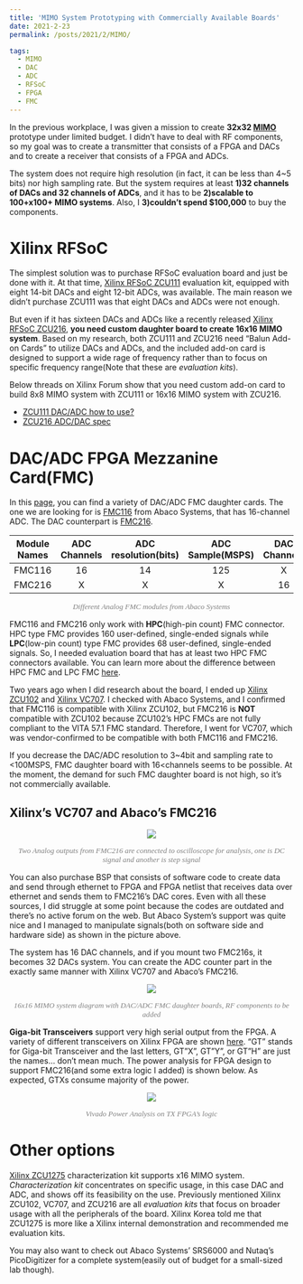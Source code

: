 ```yaml
---
title: 'MIMO System Prototyping with Commercially Available Boards'
date: 2021-2-23
permalink: /posts/2021/2/MIMO/

tags:
  - MIMO
  - DAC
  - ADC
  - RFSoC
  - FPGA
  - FMC
---
```


In the previous workplace, I was given a mission to create **32x32 [MIMO]( https://en.wikipedia.org/wiki/MIMO)** prototype under limited budget. 
I didn’t have to deal with RF components, so my goal was to create a transmitter that consists of a FPGA and DACs and to create a receiver that consists of a FPGA and ADCs.

The system does not require high resolution (in fact, it can be less than 4~5 bits) nor high sampling rate. But the system requires 
at least **1)32 channels of DACs and 32 channels of ADCs**, and it has to be **2)scalable to 100+x100+ MIMO systems**. 
Also, I **3)couldn’t spend $100,000** to buy the components.

Xilinx RFSoC
======
The simplest solution was to purchase RFSoC evaluation board and just be done with it. 
At that time, [Xilinx RFSoC ZCU111](https://www.xilinx.com/products/boards-and-kits/zcu111.html) evaluation kit, 
equipped with eight 14-bit DACs and eight 12-bit ADCs, was available. The main reason we didn’t purchase ZCU111 was that eight DACs and ADCs were not enough. 

But even if it has sixteen DACs and ADCs like a recently released [Xilinx RFSoC ZCU216](https://www.xilinx.com/products/boards-and-kits/zcu216.html), 
**you need custom daughter board to create 16x16 MIMO system**. Based on my research, both ZCU111 and ZCU216 need “Balun Add-on Cards” to utilize DACs and ADCs, 
and the included add-on card is designed to support a wide rage of frequency rather than to focus on specific frequency range(Note that these are _evaluation kits_).

Below threads on Xilinx Forum show that you need custom add-on card to build 8x8 MIMO system with ZCU111 or 16x16 MIMO system with ZCU216.
- [ZCU111 DAC/ADC how to use?](https://forums.xilinx.com/t5/Xilinx-Evaluation-Boards/ZCU111-DAC-ADC-how-to-use/m-p/960343)
- [ZCU216 ADC/DAC spec](https://forums.xilinx.com/t5/Versal-and-UltraScale/ZCU216-ADC-DAC-spec/m-p/1207140#M16220)

DAC/ADC FPGA Mezzanine Card(FMC)
======
In this [page]( https://www.xilinx.com/products/boards-and-kits/fmc-cards.html), you can find a variety of DAC/ADC FMC daughter cards. 
The one we are looking for is [FMC116]( https://www.abaco.com/products/fmc116-fpga-mezzanine-card) from Abaco Systems, that has 16-channel ADC. 
The DAC counterpart is [FMC216](https://www.abaco.com/products/fmc216-fpga-mezzanine-card).

| Module Names | ADC Channels | ADC resolution(bits) | ADC Sample(MSPS) | DAC Channels | DAC Resolution(bits) | DAC Sample(MSPS) |
| :---: | :---: | :---: | :---: | :---: | :---: | :---: |
| FMC116 | 16 | 14 | 125 | X | X | X |
| FMC216 | X | X | X | 16 | 16 | 312.5 |

<p style="font-family: times, serif; font-size:10pt; font-style:italic; text-align:center; color:grey">
    Different Analog FMC modules from Abaco Systems
</p>

FMC116 and FMC216 only work with **HPC**(high-pin count) FMC connector. HPC type FMC provides 160 user-defined, 
single-ended signals while **LPC**(low-pin count) type FMC provides 68 user-defined, single-ended signals. 
So, I needed evaluation board that has at least two HPC FMC connectors available. 
You can learn more about the difference between HPC FMC and LPC FMC [here]( https://fmchub.github.io/appendix/VITA57_FMC_HPC_LPC_SIGNALS_AND_PINOUT.html).

Two years ago when I did research about the board, 
I ended up [Xilinx ZCU102]( https://www.xilinx.com/products/boards-and-kits/ek-u1-zcu102-g.html) 
and [Xilinx VC707]( https://www.xilinx.com/products/boards-and-kits/ek-v7-vc707-g.html). 
I checked with Abaco Systems, and I confirmed that FMC116 is compatible with Xilinx ZCU102, 
but FMC216 is **NOT** compatible with ZCU102 because ZCU102’s HPC FMCs are not fully compliant to the VITA 57.1 FMC standard. 
Therefore, I went for VC707, which was vendor-confirmed to be compatible with both FMC116 and FMC216.

If you decrease the DAC/ADC resolution to 3~4bit and sampling rate to <100MSPS, FMC daughter board with 16<channels seems to be possible. 
At the moment, the demand for such FMC daughter board is not high, so it’s not commercially available.

Xilinx’s VC707 and Abaco’s FMC216
------
<p align="center"> <img src="https://dj-park.github.io/images/posts_img/VC7070_FMC216.jpg"> </p>
<p style="font-family: times, serif; font-size:10pt; font-style:italic; text-align:center; color:grey">
Two Analog outputs from FMC216 are connected to oscilloscope for analysis, one is DC signal and another is step signal
</p>

You can also purchase BSP that consists of software code to create data and send through ethernet to FPGA and FPGA netlist 
that receives data over ethernet and sends them to FMC216’s DAC cores. 
Even with all these sources, I did struggle at some point because the codes are outdated and there’s no active forum on the web. 
But Abaco System’s support was quite nice and I managed to manipulate signals(both on software side and hardware side) as shown in the picture above. 

The system has 16 DAC channels, and if you mount two FMC216s, it becomes 32 DACs system. You can create the ADC counter part in the exactly 
same manner with Xilinx VC707 and Abaco’s FMC216.

<p align="center"> <img src="https://dj-park.github.io/images/posts_img/mimo_system.png"> </p>
<p style="font-family: times, serif; font-size:10pt; font-style:italic; text-align:center; color:grey">
16x16 MIMO system diagram with DAC/ADC FMC daughter boards, RF components to be added
</p>

**Giga-bit Transceivers** support very high serial output from the FPGA. 
A variety of different transceivers on Xilinx FPGA are shown [here](https://www.xilinx.com/products/technology/high-speed-serial.html#overview). 
“GT” stands for Giga-bit Transceiver and the last letters, GT”X”, GT”Y”, or GT”H” are just the names… don’t mean much. 
The power analysis for FPGA design to support FMC216(and some extra logic I added) is shown below. As expected, GTXs consume majority of the power.

<p align="center"> <img src="https://dj-park.github.io/images/posts_img/power_analysis_tx_fpga.JPG"> </p>
<p style="font-family: times, serif; font-size:10pt; font-style:italic; text-align:center; color:grey">
Vivado Power Analysis on TX FPGA’s logic
</p>

Other options
======
[Xilinx ZCU1275]( https://www.xilinx.com/products/boards-and-kits/zcu1275.html#overview)  characterization kit supports 
x16 MIMO system. _Characterization kit_ concentrates on specific usage, in this case DAC and ADC, and shows off its feasibility on the use. 
Previously mentioned Xilinx ZCU102, VC707, and ZCU216 are all _evaluation kits_ that focus on broader usage with all the peripherals of the board. 
Xilinx Korea told me that ZCU1275 is more like a Xilinx internal demonstration and recommended me evaluation kits. 

You may also want to check out Abaco Systems’ SRS6000 and Nutaq’s PicoDigitizer for a complete system(easily out of budget for a small-sized lab though).

